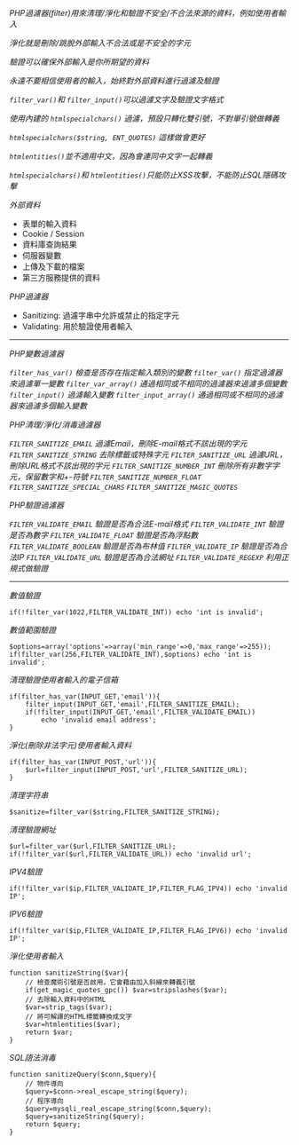 *PHP過濾器(filter)用來清理/淨化和驗證不安全/不合法來源的資料，例如使用者輸入*

*淨化就是刪除/跳脫外部輸入不合法或是不安全的字元*

*驗證可以確保外部輸入是你所期望的資料*

*永遠不要相信使用者的輸入，始終對外部資料進行過濾及驗證*

*`filter_var()`和 `filter_input()`可以過濾文字及驗證文字格式*

*使用內建的 `htmlspecialchars()` 過濾，預設只轉化雙引號，不對單引號做轉義*

*`htmlspecialchars($string, ENT_QUOTES)` 這樣做會更好*

*`htmlentities()`並不適用中文，因為會連同中文字一起轉義*

*`htmlspecialchars()`和 `htmlentities()`只能防止XSS攻擊，不能防止SQL隱碼攻擊*

*外部資料*

- 表單的輸入資料
- Cookie / Session
- 資料庫查詢結果
- 伺服器變數
- 上傳及下載的檔案
- 第三方服務提供的資料

*PHP過濾器*

- Sanitizing: 過濾字串中允許或禁止的指定字元
- Validating: 用於驗證使用者輸入

***

*PHP變數過濾器*

*`filter_has_var()` 檢查是否存在指定輸入類別的變數*
*`filter_var()` 指定過濾器來過濾單一變數*
*`filter_var_array()` 通過相同或不相同的過濾器來過濾多個變數*
*`filter_input()` 過濾輸入變數*
*`filter_input_array()` 通過相同或不相同的過濾器來過濾多個輸入變數*

*PHP清理/淨化/消毒過濾器*

*`FILTER_SANITIZE_EMAIL` 過濾Email，刪除E-mail格式不該出現的字元*
*`FILTER_SANITIZE_STRING` 去除標籤或特殊字元*
*`FILTER_SANITIZE_URL` 過濾URL，刪除URL格式不該出現的字元*
*`FILTER_SANITIZE_NUMBER_INT` 刪除所有非數字字元，保留數字和+-符號*
*`FILTER_SANITIZE_NUMBER_FLOAT`*
*`FILTER_SANITIZE_SPECIAL_CHARS`*
*`FILTER_SANITIZE_MAGIC_QUOTES`*

*PHP驗證過濾器*

*`FILTER_VALIDATE_EMAIL` 驗證是否為合法E-mail格式*
*`FILTER_VALIDATE_INT` 驗證是否為數字*
*`FILTER_VALIDATE_FLOAT` 驗證是否為浮點數*
*`FILTER_VALIDATE_BOOLEAN` 驗證是否為布林值*
*`FILTER_VALIDATE_IP` 驗證是否為合法IP*
*`FILTER_VALIDATE_URL` 驗證是否為合法網址*
*`FILTER_VALIDATE_REGEXP` 利用正規式做驗證*

***

*數值驗證*
```
if(!filter_var(1022,FILTER_VALIDATE_INT)) echo 'int is invalid';
```

*數值範圍驗證*
```
$options=array('options'=>array('min_range'=>0,'max_range'=>255));
if(filter_var(256,FILTER_VALIDATE_INT),$options) echo 'int is invalid';
```

*清理驗證使用者輸入的電子信箱*
```
if(filter_has_var(INPUT_GET,'email')){
	filter_input(INPUT_GET,'email',FILTER_SANITIZE_EMAIL);
	if(!filter_input(INPUT_GET,'email',FILTER_VALIDATE_EMAIL))
		echo 'invalid email address';
}
```

*淨化(刪除非法字元)使用者輸入資料*
```
if(filter_has_var(INPUT_POST,'url')){
	$url=filter_input(INPUT_POST,'url',FILTER_SANITIZE_URL);
}
```

*清理字符串*
```
$sanitize=filter_var($string,FILTER_SANITIZE_STRING);
```

*清理驗證網址* 
```
$url=filter_var($url,FILTER_SANITIZE_URL);
if(!filter_var($url,FILTER_VALIDATE_URL)) echo 'invalid url';
```

*IPV4驗證*
```
if(!filter_var($ip,FILTER_VALIDATE_IP,FILTER_FLAG_IPV4)) echo 'invalid IP';
```

*IPV6驗證*
```
if(!filter_var($ip,FILTER_VALIDATE_IP,FILTER_FLAG_IPV6)) echo 'invalid IP';
```

*淨化使用者輸入*
```
function sanitizeString($var){	
	// 檢查魔術引號是否啟用，它會藉由加入斜線來轉義引號
	if(get_magic_quotes_gpc()) $var=stripslashes($var);
	// 去除輸入資料中的HTML
	$var=strip_tags($var);
	// 將可解譯的HTML標籤轉換成文字
	$var=htmlentities($var);
	return $var;
}
```

*SQL語法消毒*
```
function sanitizeQuery($conn,$query){
	// 物件導向
	$query=$conn->real_escape_string($query);
	// 程序導向
	$query=mysqli_real_escape_string($conn,$query);
	$query=sanitizeString($query);
	return $query;
}
```
